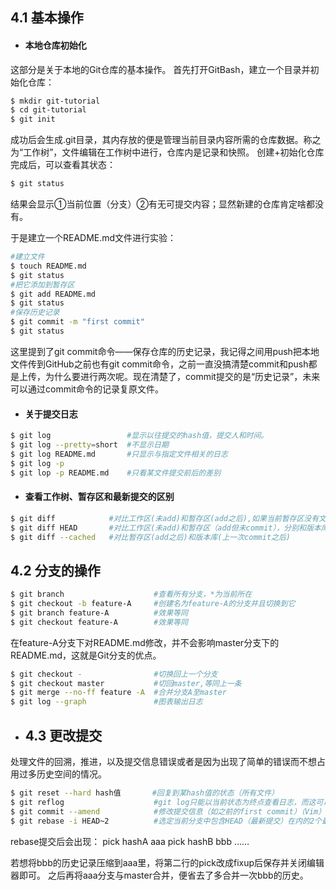 ## 4.1 基本操作
* #### 本地仓库初始化
这部分是关于本地的Git仓库的基本操作。
首先打开GitBash，建立一个目录并初始化仓库：
```Bash
$ mkdir git-tutorial
$ cd git-tutorial
$ git init
```
成功后会生成.git目录，其内存放的便是管理当前目录内容所需的仓库数据。称之为“工作树”，文件编辑在工作树中进行，仓库内是记录和快照。
创建+初始化仓库完成后，可以查看其状态：
```Bash
$ git status
```
结果会显示①当前位置（分支）②有无可提交内容；显然新建的仓库肯定啥都没有。

于是建立一个README.md文件进行实验：
```Bash
#建立文件
$ touch README.md
$ git status
#把它添加到暂存区
$ git add README.md
$ git status
#保存历史记录
$ git commit -m "first commit"
$ git status
```
这里提到了git commit命令——保存仓库的历史记录，我记得之间用push把本地文件传到GitHub之前也有git commit命令，之前一直没搞清楚commit和push都是上传，为什么要进行两次呢。现在清楚了，commit提交的是“历史记录”，未来可以通过commit命令的记录复原文件。

* #### 关于提交日志
```Bash
$ git log                 #显示以往提交的hash值，提交人和时间。
$ git log --pretty=short  #不显示日期
$ git log README.md       #只显示与指定文件相关的日志
$ git log -p
$ git lop -p README.md    #只看某文件提交前后的差别
```
* #### 查看工作树、暂存区和最新提交的区别
```Bash
$ git diff            #对比工作区(未add)和暂存区(add之后),如果当前暂存区没有文件，就比较当前工作区和版本库(上一次commit之后)的差别
$ git diff HEAD       #对比工作区(未add)和暂存区（add但未commit），分别和版本库(上一次commit之后)
$ git diff --cached   #对比暂存区(add之后)和版本库(上一次commit之后)
```

## 4.2 分支的操作
```Bash
$ git branch                    #查看所有分支，*为当前所在
$ git checkout -b feature-A     #创建名为feature-A的分支并且切换到它
$ git branch feature-A          #效果等同
$ git checkout feature-A        #效果等同
```
在feature-A分支下对README.md修改，并不会影响master分支下的README.md，这就是Git分支的优点。
```Bash
$ git checkout -                #切换回上一个分支
$ git checkout master           #切回master,等同上一条
$ git merge --no-ff feature -A  #合并分支A至master
$ git log --graph               #图表输出日志
```

* ## 4.3 更改提交
处理文件的回溯，推进，以及提交信息错误或者是因为出现了简单的错误而不想占用过多历史空间的情况。
```Bash
$ git reset --hard hash值       #回复到某hash值的状态（所有文件）
$ git reflog                    #git log只能以当前状态为终点查看日志，而这可以看所有历史
$ git commit --amend            #修改提交信息（如之前的first commit）（Vim）
$ git rebase -i HEAD~2          #选定当前分支中包含HEAD（最新提交）在内的2个最新历史记录为对象，并在编辑器中打开
```
rebase提交后会出现：
pick hashA aaa
pick hashB bbb
……

若想将bbb的历史记录压缩到aaa里，将第二行的pick改成fixup后保存并关闭编辑器即可。
之后再将aaa分支与master合并，便省去了多合并一次bbb的历史。
